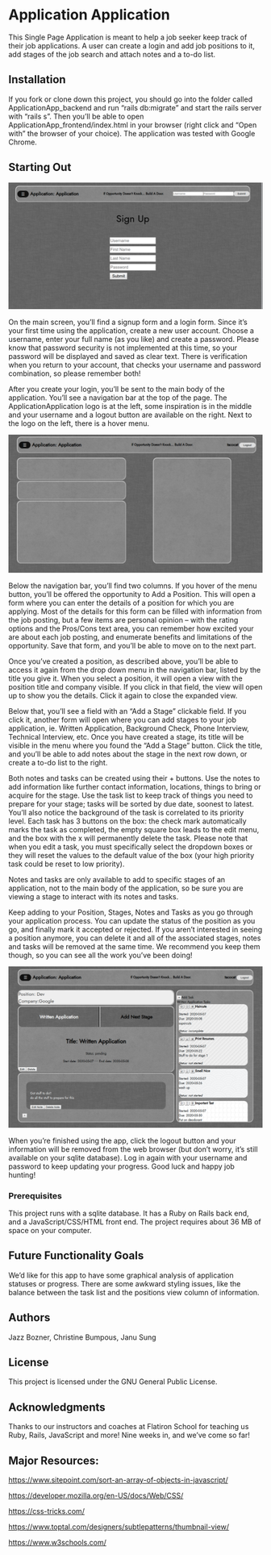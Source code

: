 # Application Application

This Single Page Application is meant to help a job seeker keep track of their job applications. A user can create a login and add job positions to it, add stages of the job search and attach notes and a to-do list.

## Installation

If you fork or clone down this project, you should go into the folder called ApplicationApp_backend and run “rails db:migrate” and start the rails server with “rails s”. Then you’ll be able to open ApplicationApp_frontend/index.html in your browser (right click and “Open with” the browser of your choice).  The application was tested with Google Chrome. 

## Starting Out

![Application Login View](ReadMeImages/LoginView.png)

On the main screen, you’ll find a signup form and a login form. Since it’s your first time using the application, create a new user account. Choose a username, enter your full name (as you like) and create a password. Please know that password security is not implemented at this time, so your password will be displayed and saved as clear text. There is verification when you return to your account, that checks your username and password combination, so please remember both!

After you create your login, you’ll be sent to the main body of the application. You’ll see a navigation bar at the top of the page. The ApplicationApplication logo is at the left, some inspiration is in the middle and your username and a logout button are available on the right. Next to the logo on the left, there is a hover menu. 

![Application Initial View](ReadMeImages/EmptyView.png)

Below the navigation bar, you’ll find two columns. If you hover of the menu button, you’ll be offered the opportunity to Add a Position. This will open a form where you can enter the details of a position for which you are applying. Most of the details for this form can be filled with information from the job posting, but a few items are personal opinion – with the rating options and the Pros/Cons text area, you can remember how excited your are about each job posting, and enumerate benefits and limitations of the opportunity. Save that form, and you’ll be able to move on to the next part.

Once you’ve created a position, as described above, you’ll be able to access it again from the drop down menu in the navigation bar, listed by the title you give it. When you select a position, it will open a view with the position title and company visible. If you click in that field, the view will open up to show you the details. Click it again to close the expanded view.

Below that, you’ll see a field with an “Add a Stage” clickable field. If you click it, another form will open where you can add stages to your job application, ie. Written Application, Background Check, Phone Interview, Technical Interview, etc. Once you have created a stage, its title will be visible in the menu where you found the “Add a Stage” button. Click the title, and you’ll be able to add notes about the stage in the next row down, or create a to-do list to the right. 

Both notes and tasks can be created using their + buttons. Use the notes to add information like further contact information, locations, things to bring or acquire for the stage. Use the task list to keep track of things you need to prepare for your stage; tasks will be sorted by due date, soonest to latest. You’ll also notice the background of the task is correlated to its priority level. Each task has 3 buttons on the box: the check mark automatically marks the task as completed, the empty square box leads to the edit menu, and the box with the x will permanently delete the task. Please note that when you edit a task, you must specifically select the dropdown boxes or they will reset the values to the default value of the box (your high priority task could be reset to low priority). 

Notes and tasks are only available to add to specific stages of an application, not to the main body of the application, so be sure you are viewing a stage to interact with its notes and tasks. 

Keep adding to your Position, Stages, Notes and Tasks as you go through your application process. You can update the status of the position as you go, and finally mark it accepted or rejected. If you aren’t interested in seeing a position anymore, you can delete it and all of the associated stages, notes and tasks will be removed at the same time. We recommend you keep them though, so you can see all the work you’ve been doing!

![Application Active View](ReadMeImages/ActiveView.png)

When you’re finished using the app, click the logout button and your information will be removed from the web browser (but don’t worry, it’s still available on your sqlite database). Log in again with your username and password to keep updating your progress. Good luck and happy job hunting!


### Prerequisites

This project runs with a sqlite database. It has a Ruby on Rails back end, and a JavaScript/CSS/HTML front end. The project requires about 36 MB of space on your computer. 


## Future Functionality Goals

We’d like for this app to have some graphical analysis of application statuses or progress.  There are some awkward styling issues, like the balance between the task list and the positions view column of information.


## Authors
Jazz Bozner,
Christine Bumpous,
Janu Sung


## License

This project is licensed under the GNU General Public License.


## Acknowledgments

Thanks to our instructors and coaches at Flatiron School for teaching us Ruby, Rails, JavaScript and more! Nine weeks in, and we’ve come so far!


## Major Resources:
https://www.sitepoint.com/sort-an-array-of-objects-in-javascript/

https://developer.mozilla.org/en-US/docs/Web/CSS/

https://css-tricks.com/

https://www.toptal.com/designers/subtlepatterns/thumbnail-view/

https://www.w3schools.com/
